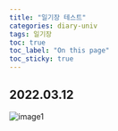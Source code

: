 ```yaml
---
title: "일기장 테스트"
categories: diary-univ
tags: 일기장
toc: true
toc_label: "On this page"
toc_sticky: true
---
```

## 2022.03.12
![image1](/assets/images/life/2022-03-12-일기장테스트/image1.png)
